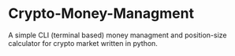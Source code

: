 # Crypto-Money-Managment
A simple CLI (terminal based) money managment and position-size calculator for crypto market written in python.
